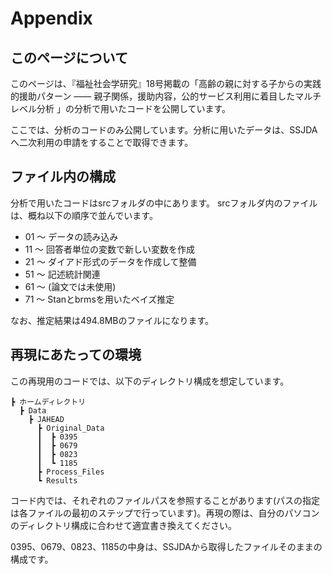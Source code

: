 # Appendix

## このページについて
このページは、『福祉社会学研究』18号掲載の「高齢の親に対する子からの実践的援助パターン —— 親子関係，援助内容，公的サービス利用に着目したマルチレベル分析 」の分析で用いたコードを公開しています。

ここでは、分析のコードのみ公開しています。分析に用いたデータは、SSJDAへ二次利用の申請をすることで取得できます。

## ファイル内の構成
分析で用いたコードはsrcフォルダの中にあります。
srcフォルダ内のファイルは、概ね以下の順序で並んでいます。

- 01 〜 データの読み込み
- 11 〜 回答者単位の変数で新しい変数を作成
- 21 〜 ダイアド形式のデータを作成して整備
- 51 〜 記述統計関連
- 61 〜 (論文では未使用)
- 71 〜 Stanとbrmsを用いたベイズ推定

なお、推定結果は494.8MBのファイルになります。

## 再現にあたっての環境
この再現用のコードでは、以下のディレクトリ構成を想定しています。

```
┣ ホームディレクトリ
  ┣ Data
    ┣ JAHEAD
      ┣ Original_Data
      ┃  ┣ 0395
      ┃  ┣ 0679
      ┃  ┣ 0823
      ┃  ┗ 1185
      ┣ Process_Files
      ┗ Results
```

コード内では、それぞれのファイルパスを参照することがあります(パスの指定は各ファイルの最初のステップで行っています)。再現の際は、自分のパソコンのディレクトリ構成に合わせて適宜書き換えてください。

0395、0679、0823、1185の中身は、SSJDAから取得したファイルそのままの構成です。